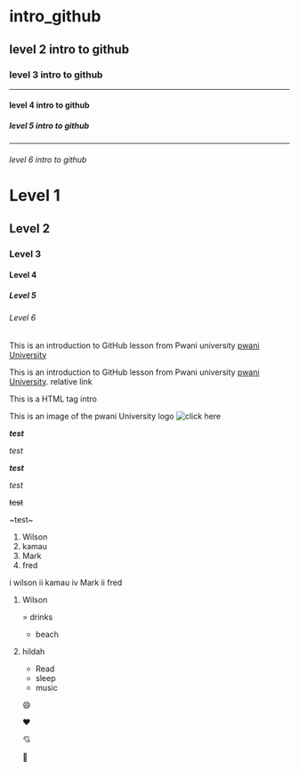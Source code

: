 # intro_github
## level 2 intro to github 
### level 3 intro to github
---
#### level 4 intro to github
##### level 5 intro to github
___
###### level 6 intro to github
<h1> Level 1 </h1>
<h2> Level 2 </h1>
<h3> Level 3 </h1>
<h4> Level 4 </h1>
<h5> Level 5 </h1>
<h6> Level 6 </h1>


This is an introduction to GitHub lesson from Pwani university [pwani University](https://www.google.com/url?sa=t&source=web&rct=j&url=https://www.pu.ac.ke/index.php/en/&ved=2ahUKEwi_6vr61-zzAhVFRBoKHUVtBRUQFnoECA0QAQ&usg=AOvVaw1MSS3P6uu2Rc1DUnwPuEyZ/ "This is a hover description of the link")

This is an introduction to GitHub lesson from Pwani university [pwani University](www.google.com/url?sa=t&source=web&rct=j&url=https://www.pu.ac.ke/index.php/en/&ved=2ahUKEwi_6vr61-zzAhVFRBoKHUVtBRUQFnoECA0QAQ&usg=AOvVaw1MSS3P6uu2Rc1DUnwPuEyZ/ "This is a hover description of the link"). relative link
<P> This is a HTML tag intro </P>

This is an image of the pwani University logo ![click here](https://www.google.com/search?q=pwani+university+logo&client=tablet-android-samsung-nf-rev1&sxsrf=AOaemvL6Gk3nr9KeDghyPyep8uBTkyni4w%3A1635411194503&ei=-mR6YemRHoedlwSZy4XQDQ&oq=pwani+university+logo&gs_lcp=ChNtb2JpbGUtZ3dzLXdpei1zZXJwEAMyBQgAEIAEMgUIABCABDIFCAAQzQI6BAgAEEc6BAgjECc6CggAEIAEEIcCEBQ6BggAEBYQHjoFCC4QgAQ6CwguEIAEEMcBEK8BOggIABCABBDJAzoFCAAQkgM6BQghEKABUMcaWPlCYPdQaABwAXgAgAH7AYgBqBKSAQUwLjQuN5gBAKABAcgBCMABAQ&sclient=mobile-gws-wiz-serp#imgrc=17NduPUM3HiifM) 


***test***

*test*

___test___

_test_

~~test~~

~test~

1. Wilson
2. kamau
3. Mark
4. fred


i wilson
ii kamau
iv Mark
ii fred

1. Wilson

    = drinks
    
    - beach
2. hildah

   - Read
   
    * sleep
    * music 
    
    :smile:
    
    :heart:
    
    :cupid:
    
    :tada:
